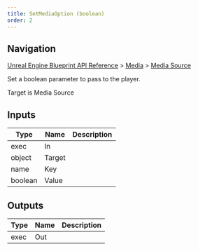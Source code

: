```yaml
---
title: SetMediaOption (boolean)
order: 2
---
```

## Navigation

[Unreal Engine Blueprint API Reference](https://dev.epicgames.com/documentation/en-us/unreal-engine/BlueprintAPI) > [Media](https://dev.epicgames.com/documentation/en-us/unreal-engine/BlueprintAPI/Media) > [Media Source](https://dev.epicgames.com/documentation/en-us/unreal-engine/BlueprintAPI/Media/MediaSource)

Set a boolean parameter to pass to the player.

Target is Media Source

## Inputs

| Type | Name | Description |
| --- | --- | --- |
| exec | In |  |
| object | Target |  |
| name | Key |  |
| boolean | Value |  |

## Outputs

| Type | Name | Description |
| --- | --- | --- |
| exec | Out |  |
